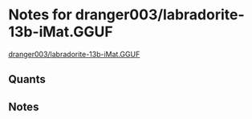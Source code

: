 # Notes for dranger003/labradorite-13b-iMat.GGUF
[dranger003/labradorite-13b-iMat.GGUF](https://huggingface.co/dranger003/labradorite-13b-iMat.GGUF)

## Quants
<quants go here>

## Notes
<notes here>

